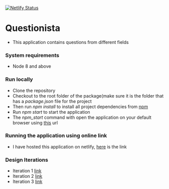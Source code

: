 [![Netlify Status](https://api.netlify.com/api/v1/badges/3ff4e086-364f-418a-b66e-b877d563b9b9/deploy-status)](https://app.netlify.com/sites/questionista/deploys)

# Questionista
- This application contains questions from different fields

### System requirements
- Node 8 and above

### Run locally
- Clone the repository
- Checkout to the root folder of the package(make sure it is the folder that has a _package.json_ file for the project
- Then run _npm install_ to install all project dependencies from [npm](https://www.npmjs.com/)
- Run _npm start_ to start the application
- The _npm_start_ command with open the application on your default browser using [this](http://localhost:3000) url

### Running the application using online link
- I have hosted this application on netlify, [here](https://questionsista.netlify.app) is the link

### Design Iterations
- Iteration 1 [link](https://www.figma.com/proto/QHDiicuNOMbudR2lEVrei6/Untitled?node-id=3%3A504&scaling=contain)
- Iteration 2 [link](https://www.figma.com/proto/QHDiicuNOMbudR2lEVrei6/Untitled?node-id=0%3A1&scaling=scale-down)
- Iteration 3 [link](https://www.figma.com/proto/QHDiicuNOMbudR2lEVrei6/Untitled?node-id=60%3A293&scaling=scale-down)
